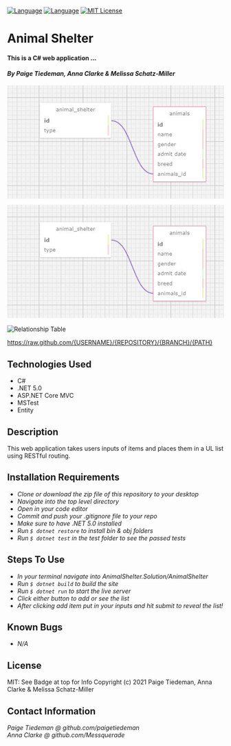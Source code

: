 [![Language][language-shield]][language-url]
[![Language][languageH-shield]][languageH-url]
[![MIT License][license-shield]][license-url]

# Animal Shelter

#### This is a C# web application ...

#### _By Paige Tiedeman, Anna Clarke & Melissa Schatz-Miller_  

<img align="center" src="AnimalShelter/wwwroot/img/table.png" >  

![Relationship Table](/AnimalShelter/wwwroot/img/table.png?raw=true)



![Relationship Table](https://raw.github.com/paigetiedeman/AnimalShelter.Solution/AnimalShelter/wwwroot/img/Table.jpg?raw=true)

https://raw.github.com/{USERNAME}/{REPOSITORY}/{BRANCH}/{PATH}

## Technologies Used

* C#
* .NET 5.0
* ASP.NET Core MVC
* MSTest
* Entity

## Description

This web application takes users inputs of items and places them in a UL list using RESTful routing.

## Installation Requirements

* _Clone or download the zip file of this repository to your desktop_
* _Navigate into the top level directory_
* _Open in your code editor_
* _Commit and push your .gitignore file to your repo_
* _Make sure to have .NET 5.0 installed_
* _Run `$ dotnet restore` to install bin & obj folders_
* _Run `$ dotnet test` in the test folder to see the passed tests_


## Steps To Use
* _In your terminal navigate into AnimalShelter.Solution/AnimalShelter_
* _Run `$ dotnet build` to build the site_
* _Run `$ dotnet run` to start the live server_
* _Click either button to add or see the list_
* _After clicking add item put in your inputs and hit submit to reveal the list!_

## Known Bugs

* _N/A_

## License

MIT: See Badge at top for Info
Copyright (c) 2021 Paige Tiedeman, Anna Clarke & Melissa Schatz-Miller

## Contact Information

_Paige Tiedeman @ github.com/paigetiedeman_  
_Anna Clarke @ github.com/Messquerade_

[license-shield]: https://img.shields.io/badge/License-MIT-blue
[license-url]: https://opensource.org/licenses/MIT
[language-shield]: https://img.shields.io/badge/Language-C%23-red
[language-url]: https://docs.microsoft.com/en-us/dotnet/csharp/
[LanguageH-shield]: https://img.shields.io/badge/Language-HTML-blueviolet
[LanguageH-url]: https://developer.mozilla.org/en-US/docs/Web/HTML